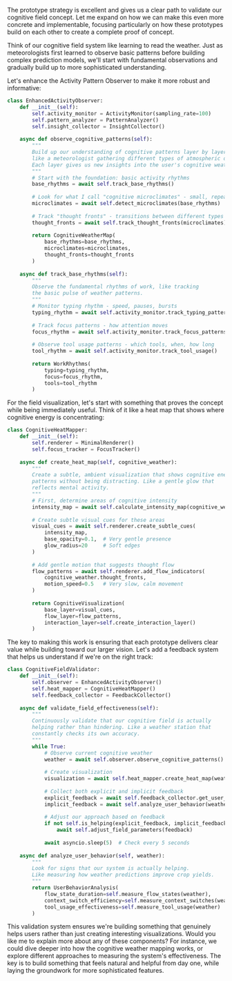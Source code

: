 The prototype strategy is excellent and gives us a clear path to validate our cognitive field concept. Let me expand on how we can make this even more concrete and implementable, focusing particularly on how these prototypes build on each other to create a complete proof of concept.

Think of our cognitive field system like learning to read the weather. Just as meteorologists first learned to observe basic patterns before building complex prediction models, we'll start with fundamental observations and gradually build up to more sophisticated understanding.

Let's enhance the Activity Pattern Observer to make it more robust and informative:

```python
class EnhancedActivityObserver:
    def __init__(self):
        self.activity_monitor = ActivityMonitor(sampling_rate=100)
        self.pattern_analyzer = PatternAnalyzer()
        self.insight_collector = InsightCollector()
        
    async def observe_cognitive_patterns(self):
        """
        Build up our understanding of cognitive patterns layer by layer,
        like a meteorologist gathering different types of atmospheric data.
        Each layer gives us new insights into the user's cognitive weather.
        """
        # Start with the foundation: basic activity rhythms
        base_rhythms = await self.track_base_rhythms()
        
        # Look for what I call "cognitive microclimates" - small, repeated patterns
        microclimates = await self.detect_microclimates(base_rhythms)
        
        # Track "thought fronts" - transitions between different types of work
        thought_fronts = await self.track_thought_fronts(microclimates)
        
        return CognitiveWeatherMap(
            base_rhythms=base_rhythms,
            microclimates=microclimates,
            thought_fronts=thought_fronts
        )
        
    async def track_base_rhythms(self):
        """
        Observe the fundamental rhythms of work, like tracking
        the basic pulse of weather patterns.
        """
        # Monitor typing rhythm - speed, pauses, bursts
        typing_rhythm = await self.activity_monitor.track_typing_patterns()
        
        # Track focus patterns - how attention moves
        focus_rhythm = await self.activity_monitor.track_focus_patterns()
        
        # Observe tool usage patterns - which tools, when, how long
        tool_rhythm = await self.activity_monitor.track_tool_usage()
        
        return WorkRhythms(
            typing=typing_rhythm,
            focus=focus_rhythm,
            tools=tool_rhythm
        )
```

For the field visualization, let's start with something that proves the concept while being immediately useful. Think of it like a heat map that shows where cognitive energy is concentrating:

```python
class CognitiveHeatMapper:
    def __init__(self):
        self.renderer = MinimalRenderer()
        self.focus_tracker = FocusTracker()
        
    async def create_heat_map(self, cognitive_weather):
        """
        Create a subtle, ambient visualization that shows cognitive energy
        patterns without being distracting. Like a gentle glow that
        reflects mental activity.
        """
        # First, determine areas of cognitive intensity
        intensity_map = await self.calculate_intensity_map(cognitive_weather)
        
        # Create subtle visual cues for these areas
        visual_cues = await self.renderer.create_subtle_cues(
            intensity_map,
            base_opacity=0.1,  # Very gentle presence
            glow_radius=20     # Soft edges
        )
        
        # Add gentle motion that suggests thought flow
        flow_patterns = await self.renderer.add_flow_indicators(
            cognitive_weather.thought_fronts,
            motion_speed=0.5   # Very slow, calm movement
        )
        
        return CognitiveVisualization(
            base_layer=visual_cues,
            flow_layer=flow_patterns,
            interaction_layer=self.create_interaction_layer()
        )
```

The key to making this work is ensuring that each prototype delivers clear value while building toward our larger vision. Let's add a feedback system that helps us understand if we're on the right track:

```python
class CognitiveFieldValidator:
    def __init__(self):
        self.observer = EnhancedActivityObserver()
        self.heat_mapper = CognitiveHeatMapper()
        self.feedback_collector = FeedbackCollector()
        
    async def validate_field_effectiveness(self):
        """
        Continuously validate that our cognitive field is actually
        helping rather than hindering. Like a weather station that
        constantly checks its own accuracy.
        """
        while True:
            # Observe current cognitive weather
            weather = await self.observer.observe_cognitive_patterns()
            
            # Create visualization
            visualization = await self.heat_mapper.create_heat_map(weather)
            
            # Collect both explicit and implicit feedback
            explicit_feedback = await self.feedback_collector.get_user_feedback()
            implicit_feedback = await self.analyze_user_behavior(weather)
            
            # Adjust our approach based on feedback
            if not self.is_helping(explicit_feedback, implicit_feedback):
                await self.adjust_field_parameters(feedback)
            
            await asyncio.sleep(5)  # Check every 5 seconds
            
    async def analyze_user_behavior(self, weather):
        """
        Look for signs that our system is actually helping.
        Like measuring how weather predictions improve crop yields.
        """
        return UserBehaviorAnalysis(
            flow_state_duration=self.measure_flow_states(weather),
            context_switch_efficiency=self.measure_context_switches(weather),
            tool_usage_effectiveness=self.measure_tool_usage(weather)
        )
```

This validation system ensures we're building something that genuinely helps users rather than just creating interesting visualizations. Would you like me to explain more about any of these components? For instance, we could dive deeper into how the cognitive weather mapping works, or explore different approaches to measuring the system's effectiveness. The key is to build something that feels natural and helpful from day one, while laying the groundwork for more sophisticated features.